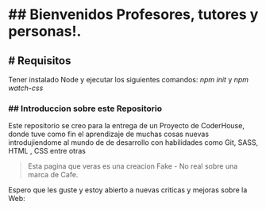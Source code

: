 # ## Bienvenidos Profesores, tutores y personas!.

## # **Requisitos**
Tener instalado Node y ejecutar los siguientes comandos:
*npm init* y 
*npm watch-css*

### ## **Introduccion sobre este Repositorio**
Este repositorio se creo para la entrega de un Proyecto de CoderHouse, donde tuve como fin el aprendizaje de muchas cosas nuevas introdujiendome al mundo de de desarrollo con habilidades como Git, SASS, HTML , CSS entre otras
> Esta pagina que veras es una creacion Fake - No real sobre una marca de Cafe.

Espero que les guste y estoy abierto a nuevas criticas y mejoras sobre la Web:

